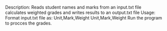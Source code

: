 Description:
Reads student names and marks from an input.txt file calculates weighted grades and writes results to an output.txt file
Usage:
Format input.txt file as:
    Unit,Mark,Weight
    Unit,Mark,Weight
Run the program to procces the grades.